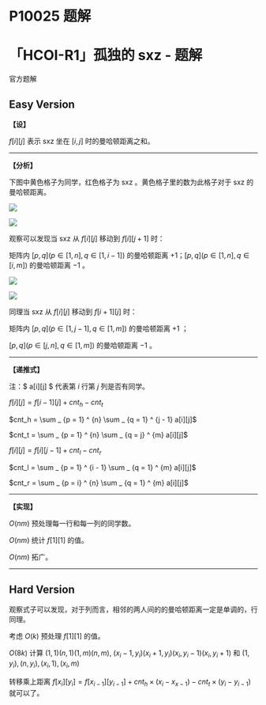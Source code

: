 # P10025 题解

# 「HCOI-R1」孤独的 sxz - 题解
官方题解
## Easy Version

**【设】**

 $f[i][j]$ 表示 sxz 坐在 $[i , j]$ 时的曼哈顿距离之和。

------------

 **【分析】** 
 
 下图中黄色格子为同学，红色格子为 sxz 。黄色格子里的数为此格子对于 sxz 的曼哈顿距离。 

![](https://cdn.luogu.com.cn/upload/image_hosting/wd38kslh.png) 

![](https://cdn.luogu.com.cn/upload/image_hosting/493qfp0x.png) 

观察可以发现当 sxz 从 $f[i][j]$ 移动到 $f[i][j + 1]$ 时：

 矩阵内 $[p,q] (p \in [1 , n] , q \in [1 , i - 1])$ 的曼哈顿距离 $+1$；$[p,q] (p \in [1 , n] , q \in [i , m])$ 的曼哈顿距离 $-1$ 。

 ![](https://cdn.luogu.com.cn/upload/image_hosting/eul4k0h4.png)

 ![](https://cdn.luogu.com.cn/upload/image_hosting/4ayetcfy.png) 

同理当 sxz 从 $f[i][j]$ 移动到 $f[i + 1][j]$ 时：

 矩阵内 $[p,q] (p \in [1 , j - 1] , q \in [1 , m])$ 的曼哈顿距离 $+1$ ；

$[p,q] (p \in [j , n] , q \in [1 , m])$ 的曼哈顿距离 $-1$ 。

------------

**【递推式】** 

注：$ a[i][j] $ 代表第 $i$ 行第 $j$ 列是否有同学。

$f[i][j] = f[i - 1][j] + cnt_h - cnt_t$

$cnt_h = \sum _ {p = 1} ^ {n} \sum _ {q = 1} ^ {j - 1} a[i][j]$ 

$cnt_t = \sum _ {p = 1} ^ {n} \sum _ {q = j} ^ {m} a[i][j]$

$f[i][j] = f[i][j - 1] + cnt_l - cnt_r$

$cnt_l = \sum _ {p = 1} ^ {i - 1} \sum _ {q = 1} ^ {m} a[i][j]$   

$cnt_r = \sum _ {p = i} ^ {n} \sum _ {q = 1} ^ {m} a[i][j]$  

------------

**【实现】**

$O(nm)$ 预处理每一行和每一列的同学数。

$O(nm)$ 统计 $f[1][1]$ 的值。

$O(nm)$ 拓广。

---



## Hard Version

观察式子可以发现，对于列而言，相邻的两人间的的曼哈顿距离一定是单调的，行同理。

考虑 $O(k)$ 预处理 $f[1][1]$ 的值。

$O(8k)$ 计算 $(1,1)(n,1)(1,m)(n,m)$, $(x_i - 1 , y_i)(x_i + 1 , y_i)(x_i , y_i - 1)(x_i , y_i + 1)$ 和 $(1 , y_i),(n , y_i),(x_i , 1),(x_i , m)$

 转移乘上距离 $f[x_i][y_i] = f[x _ {i - 1}][y _ {i - 1}] + cnt_h \times (x_i - x_{x - 1}) - cnt_t \times (y_i - y_{i - 1})$ 就可以了。